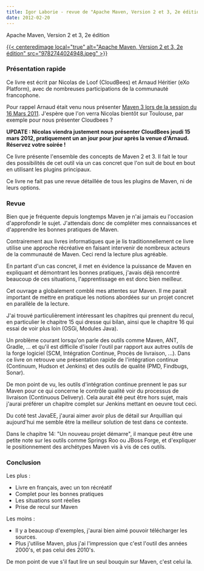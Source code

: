 ```yaml
---
title: Igor Laborie - revue de "Apache Maven, Version 2 et 3, 2e édition 2011" offert par Toulouse JUG
date: 2012-02-20
---
```


Apache Maven, Version 2 et 3, 2e édition

<!-- more -->

[{{< centeredimage local="true" alt="Apache Maven, Version 2 et 3, 2e édition" src="9782744024948.jpeg" >}}](https://www.pearson.ch/Informatik/PearsonFrance/EAN/9782744024948/Apache-Maven)

### Présentation rapide

Ce livre est écrit par Nicolas de Loof (CloudBees) et Arnaud Héritier
(eXo Platform), avec de nombreuses participations de la communauté francophone.

Pour rappel Arnaud était venu nous présenter [Maven 3 lors de la session du 16 Mars 2011](http://www.slideshare.net/aheritier/toulouse-jug-apache-maven-3x).
J'espère que l'on verra Nicolas bientôt sur Toulouse, par exemple pour nous
présenter Cloudbees ?

**UPDATE : Nicolas viendra justement nous présenter CloudBees jeudi 15 mars
2012, pratiquement un an jour pour jour après la venue d'Arnaud.  
Réservez votre soirée !**

Ce livre présente l'ensemble des concepts de Maven 2 et 3. Il fait le tour des
possibilités de cet outil via un cas concret que l'on suit de bout en bout en
utilisant les plugins principaux.

Ce livre ne fait pas une revue détaillée de tous les plugins de Maven, ni de
leurs options.

### Revue

Bien que je fréquente depuis longtemps Maven je n'ai jamais eu l'occasion
d'approfondir le sujet. J'attendais donc de compléter mes connaissances et
d'apprendre les bonnes pratiques de Maven.

Contrairement aux livres informatiques que je lis traditionnellement ce livre
utilise une approche récréative en faisant intervenir de nombreux acteurs de la
communauté de Maven. Ceci rend la lecture plus agréable.

En partant d'un cas concret, il met en évidence la puissance de Maven en
expliquant et démontrant les bonnes pratiques, j'avais déjà rencontré beaucoup
de ces situations, l'apprentissage en est donc bien meilleur.

Cet ouvrage a globalement comblé mes attentes sur Maven. Il me parait important
de mettre en pratique les notions abordées sur un projet concret en parallèle
de la lecture.

J'ai trouvé particulièrement intéressant les chapitres qui prennent du recul, en
particulier le chapitre 15 qui dresse qui bilan, ainsi que le chapitre 16 qui
essai de voir plus loin (OSGi, Modules Java).

Un problème courant lorsqu'on parle des outils comme Maven, ANT, Gradle, ... et
qu'il est difficile d'isoler l'outil par rapport aux autres outils de la forge
logiciel (SCM, Intégration Continue, Procès de livraison, ...). Dans ce livre
on retrouve une présentation rapide de l'intégration continue (Continuum, Hudson
et Jenkins) et des outils de qualité (PMD, Findbugs, Sonar).

De mon point de vu, les outils d'intégration continue prennent le pas sur Maven
pour ce qui concerne le contrôle qualité voir du processus de livraison
(Continuous Delivery). Cela aurait été peut être hors sujet, mais j'aurai
préférer un chapitre complet sur Jenkins mettant en oeuvre tout ceci.

Du coté test JavaEE, j'aurai aimer avoir plus de détail sur Arquillian qui
aujourd'hui me semble être la meilleur solution de test dans ce contexte.

Dans le chapitre 14: "Un nouveau projet démarre", il manque peut être une petite
note sur les outils comme Springs Roo ou JBoss Forge, et d'expliquer le
positionnement des archétypes Maven vis à vis de ces outils.

### Conclusion

Les plus :

* Livre en français, avec un ton récréatif
* Complet pour les bonnes pratiques
* Les situations sont réelles
* Prise de recul sur Maven

Les moins :

* Il y a beaucoup d'exemples, j'aurai bien aimé pouvoir télécharger les sources.
* Plus j'utilise Maven, plus j'ai l'impression que c'est l'outil des années
  2000's, et pas celui des 2010's.

De mon point de vue s'il faut lire un seul bouquin sur Maven, c'est celui la.